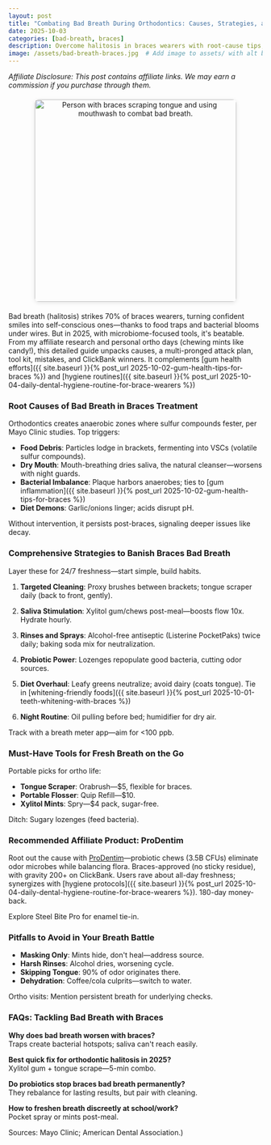 ```yaml
---
layout: post
title: "Combating Bad Breath During Orthodontics: Causes, Strategies, and Affiliate Solutions for 2025"
date: 2025-10-03
categories: [bad-breath, braces]
description: Overcome halitosis in braces wearers with root-cause tips, daily strategies, and proven ClickBank products to freshen breath naturally.
image: /assets/bad-breath-braces.jpg  # Add image to assets/ with alt below
---
```


*Affiliate Disclosure: This post contains affiliate links. We may earn a commission if you purchase through them.*

<div style="text-align: center; margin: 20px 0;">
  <img src="{{ site.baseurl }}/assets/bad-breath-braces.jpg" alt="Person with braces scraping tongue and using mouthwash to combat bad breath." style="max-width: 800px; height: 400px; object-fit: cover; border-radius: 8px; box-shadow: 0 2px 8px rgba(0,0,0,0.1);">
</div>

Bad breath (halitosis) strikes 70% of braces wearers, turning confident smiles into self-conscious ones—thanks to food traps and bacterial blooms under wires. But in 2025, with microbiome-focused tools, it's beatable. From my affiliate research and personal ortho days (chewing mints like candy!), this detailed guide unpacks causes, a multi-pronged attack plan, tool kit, mistakes, and ClickBank winners. It complements [gum health efforts]({{ site.baseurl }}{% post_url 2025-10-02-gum-health-tips-for-braces %}) and [hygiene routines]({{ site.baseurl }}{% post_url 2025-10-04-daily-dental-hygiene-routine-for-brace-wearers %})

### Root Causes of Bad Breath in Braces Treatment
Orthodontics creates anaerobic zones where sulfur compounds fester, per Mayo Clinic studies. Top triggers:
- **Food Debris**: Particles lodge in brackets, fermenting into VSCs (volatile sulfur compounds).
- **Dry Mouth**: Mouth-breathing dries saliva, the natural cleanser—worsens with night guards.
- **Bacterial Imbalance**: Plaque harbors anaerobes; ties to [gum inflammation]({{ site.baseurl }}{% post_url 2025-10-02-gum-health-tips-for-braces %})
- **Diet Demons**: Garlic/onions linger; acids disrupt pH.

Without intervention, it persists post-braces, signaling deeper issues like decay.

### Comprehensive Strategies to Banish Braces Bad Breath
Layer these for 24/7 freshness—start simple, build habits.

1. **Targeted Cleaning**: Proxy brushes between brackets; tongue scraper daily (back to front, gently).

2. **Saliva Stimulation**: Xylitol gum/chews post-meal—boosts flow 10x. Hydrate hourly.

3. **Rinses and Sprays**: Alcohol-free antiseptic (Listerine PocketPaks) twice daily; baking soda mix for neutralization.

4. **Probiotic Power**: Lozenges repopulate good bacteria, cutting odor sources.

5. **Diet Overhaul**: Leafy greens neutralize; avoid dairy (coats tongue). Tie in [whitening-friendly foods]({{ site.baseurl }}{% post_url 2025-10-01-teeth-whitening-with-braces %})

6. **Night Routine**: Oil pulling before bed; humidifier for dry air.

Track with a breath meter app—aim for <100 ppb.

### Must-Have Tools for Fresh Breath on the Go
Portable picks for ortho life:
- **Tongue Scraper**: Orabrush—$5, flexible for braces.
- **Portable Flosser**: Quip Refill—$10.
- **Xylitol Mints**: Spry—$4 pack, sugar-free.

Ditch: Sugary lozenges (feed bacteria).

### Recommended Affiliate Product: ProDentim
Root out the cause with [ProDentim](https://07129x-59n7uck5b5nrc0rx7a7.hop.clickbank.net)—probiotic chews (3.5B CFUs) eliminate odor microbes while balancing flora. Braces-approved (no sticky residue), with gravity 200+ on ClickBank. Users rave about all-day freshness; synergizes with [hygiene protocols]({{ site.baseurl }}{% post_url 2025-10-04-daily-dental-hygiene-routine-for-brace-wearers %}). 180-day money-back.

Explore Steel Bite Pro for enamel tie-in.

### Pitfalls to Avoid in Your Breath Battle
- **Masking Only**: Mints hide, don't heal—address source.
- **Harsh Rinses**: Alcohol dries, worsening cycle.
- **Skipping Tongue**: 90% of odor originates there.
- **Dehydration**: Coffee/cola culprits—switch to water.

Ortho visits: Mention persistent breath for underlying checks.

### FAQs: Tackling Bad Breath with Braces
**Why does bad breath worsen with braces?**  
Traps create bacterial hotspots; saliva can't reach easily.

**Best quick fix for orthodontic halitosis in 2025?**  
Xylitol gum + tongue scrape—5-min combo.

**Do probiotics stop braces bad breath permanently?**  
They rebalance for lasting results, but pair with cleaning.

**How to freshen breath discreetly at school/work?**  
Pocket spray or mints post-meal.

Sources: Mayo Clinic; American Dental Association.)

<!-- Comments will load here via Utterances -->